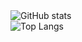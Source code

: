 <picture>
  <source media="(prefers-color-scheme: dark)" srcset="https://github-readme-stats.vercel.app/api?username=KilixKilik&show_icons=true&theme=radical">
  <img alt="GitHub stats" src="https://github-readme-stats.vercel.app/api?username=KilixKilik&show_icons=true&theme=default">
</picture>
<br>
<picture>
  <source media="(prefers-color-scheme: dark)" srcset="https://github-readme-stats.vercel.app/api/top-langs/?username=KilixKilik&theme=radical">
  <img alt="Top Langs" src="https://github-readme-stats.vercel.app/api/top-langs/?username=KilixKilik&theme=default">
</picture>
